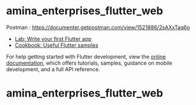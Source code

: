 # amina_enterprises_flutter_web

Postman : https://documenter.getpostman.com/view/1521886/2sAXxTaq6o

- [Lab: Write your first Flutter app](https://docs.flutter.dev/get-started/codelab)
- [Cookbook: Useful Flutter samples](https://docs.flutter.dev/cookbook)

For help getting started with Flutter development, view the
[online documentation](https://docs.flutter.dev/), which offers tutorials,
samples, guidance on mobile development, and a full API reference.
# amina_enterprises_flutter_web
